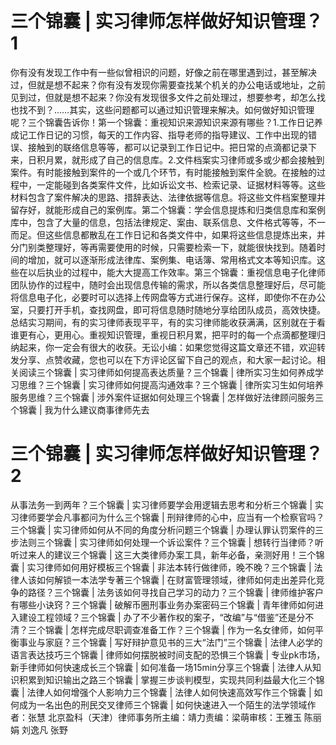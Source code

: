 # 三个锦囊 | 实习律师怎样做好知识管理？1

你有没有发现工作中有一些似曾相识的问题，好像之前在哪里遇到过，甚至解决过，但就是想不起来？你有没有发现你需要查找某个机关的办公电话或地址，之前见到过，但就是想不起来？你没有发现很多文件之前处理过，想要参考，却怎么找也找不到？……其实，这些问题都可以通过知识管理来解决。如何做好知识管理呢？三个锦囊告诉你！第一个锦囊：重视知识来源知识来源有哪些？1.工作日记养成记工作日记的习惯，每天的工作内容、指导老师的指导建议、工作中出现的错误、接触到的联络信息等等，都可以记录到工作日记中。把日常的点滴都记录下来，日积月累，就形成了自己的信息库。2.文件档案实习律师或多或少都会接触到案件。有时能接触到案件的一个或几个环节，有时能接触到案件全貌。在接触的过程中，一定能碰到各类案件文件，比如诉讼文书、检索记录、证据材料等等。这些材料包含了案件解决的思路、措辞表达、法律依据等信息。将这些文件档案整理并留存好，就能形成自己的案例库。第二个锦囊：学会信息提炼和归类信息库和案例库中，包含了大量的信息，包括法律规定、案由、联系信息、文件格式等等，不一而足。但这些信息都散乱在工作日记和各类文件中，如果将这些信息提炼出来，并分门别类整理好，等再需要使用的时候，只需要检索一下，就能很快找到。随着时间的增加，就可以逐渐形成法律库、案例集、电话簿、常用格式文本等知识库。这些在以后执业的过程中，能大大提高工作效率。第三个锦囊：重视信息电子化律师团队协作的过程中，随时会出现信息传输的需求，所以各类信息整理好后，尽可能将信息电子化，必要时可以选择上传网盘等方式进行保存。这样，即使你不在办公室，只要打开手机，查找网盘，即可将信息随时随地分享给团队成员，高效快捷。总结实习期间，有的实习律师表现平平，有的实习律师能收获满满，区别就在于看谁更有心，更用心。重视知识管理，重视日积月累，把平时的每一个点滴都整理归纳起来，你一定会有很大的收获。无讼小编：如果您觉得这篇文章还不错，欢迎转发分享、点赞收藏，您也可以在下方评论区留下自己的观点，和大家一起讨论。相关阅读三个锦囊 | 实习律师如何提高表达质量？三个锦囊 | 律所实习生如何养成学习思维？三个锦囊 | 实习律师如何提高沟通效率？三个锦囊 | 律所实习生如何培养服务思维？三个锦囊 | 涉外案件证据如何处理三个锦囊 | 怎样做好法律顾问服务三个锦囊 | 我为什么建议商事律师先去

# 三个锦囊 | 实习律师怎样做好知识管理？2

从事法务一到两年？三个锦囊 | 实习律师要学会用逻辑去思考和分析三个锦囊 | 实习律师要学会凡事都问为什么三个锦囊 | 刑辩律师的心中，应当有一个检察官吗？三个锦囊 | 实习律师如何从不同的角度分析问题三个锦囊 | 办理认罪认罚案件的三步法则三个锦囊 | 实习律师如何处理一个诉讼案件？三个锦囊 | 想转行当律师？听听过来人的建议三个锦囊 | 这三大类律师办案工具，新年必备，亲测好用！三个锦囊 | 实习律师如何用好模板三个锦囊 | 非法本转行做律师，晚不晚？三个锦囊 | 法律人该如何解锁一本法学专著三个锦囊 | 在财富管理领域，律师如何走出差异化竞争的路径？三个锦囊 | 法务该如何寻找自己学习的动力？三个锦囊 | 律师维护客户有哪些小诀窍？三个锦囊 | 破解币圈刑事业务办案密码三个锦囊 | 青年律师如何进入建设工程领域？三个锦囊 | 办了不少著作权的案子，“改编”与“借鉴”还是分不清？三个锦囊 | 怎样完成尽职调查准备工作？三个锦囊 | 作为一名女律师，如何平衡事业与家庭？三个锦囊 | 写好辩护意见书的三大“法门”三个锦囊 | 法律人必学的语言表达技巧三个锦囊 | 律师如何摆脱被时间支配的恐惧三个锦囊 | 专业pk市场，新手律师如何快速成长三个锦囊 | 如何准备一场15min分享三个锦囊 | 法律人从知识积累到知识输出之路三个锦囊 | 掌握三步谈判模型，实现共同利益最大化三个锦囊 | 法律人如何增强个人影响力三个锦囊 | 法律人如何快速高效写作三个锦囊 | 如何成为一名出色的刑民交叉律师三个锦囊 | 如何快速进入一个陌生的法学领域作者：张慧 北京盈科（天津）律师事务所主编：靖力责编：梁萌审核：王雅玉 陈丽娟 刘逸凡 张野

